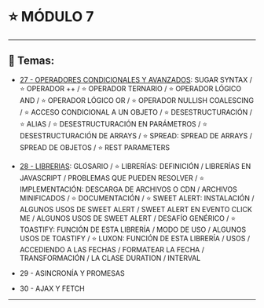 # :star: MÓDULO 7

---

## :book: Temas:

- [27 -  OPERADORES CONDICIONALES Y AVANZADOS](https://github.com/eugenia1984/frontend-syloper/blob/main/teoria/modulo7/operadores_condicionados_y_avanzados.md): SUGAR SYNTAX / :star: OPERADOR ++  / :star:  OPERADOR TERNARIO  / :star:  OPERADOR LÓGICO AND  / :star: OPERADOR LÓGICO OR  / :star:  OPERADOR NULLISH COALESCING  / :star:  ACCESO CONDICIONAL A UN OBJETO  / :star:  DESESTRUCTURACIÓN  / :star:  ALIAS / :star:  DESESTRUCTURACIÓN EN PARÁMETROS / :star:  DESESTRUCTURACIÓN DE ARRAYS / :star:  SPREAD: SPREAD DE ARRAYS / SPREAD DE OBJETOS / :star:  REST PARAMETERS 

- [28 - LIBRERIAS](https://github.com/eugenia1984/frontend-syloper/blob/main/teoria/modulo7/librerias.md):  GLOSARIO / :star: LIBRERÍAS: DEFINICIÓN / LIBRERÍAS EN JAVASCRIPT / PROBLEMAS QUE PUEDEN RESOLVER / :star:  IMPLEMENTACIÓN: DESCARGA DE ARCHIVOS O CDN / ARCHIVOS MINIFICADOS / :star:  DOCUMENTACIÓN / :star: SWEET ALERT: INSTALACIÓN / ALGUNOS USOS DE SWEET ALERT / SWEET ALERT EN EVENTO CLICK ME / ALGUNOS USOS DE SWEET ALERT / DESAFÍO GENÉRICO / :star:  TOASTIFY: FUNCIÓN DE ESTA LIBRERÍA / MODO DE USO / ALGUNOS USOS DE TOASTIFY / :star:  LUXON: FUNCIÓN DE ESTA LIBRERÍA / USOS / ACCEDIENDO A LAS FECHAS / FORMATEAR LA FECHA / TRANSFORMACIÓN / LA CLASE DURATION /  INTERVAL  

- 29 - ASINCRONÍA Y PROMESAS 

- 30 - AJAX Y FETCH

---
